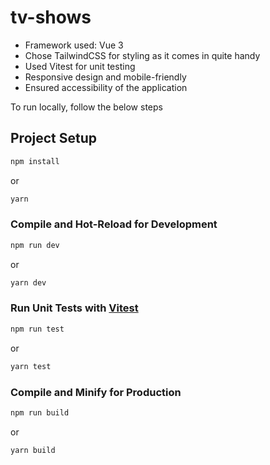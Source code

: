 # tv-shows

- Framework used: Vue 3
- Chose TailwindCSS for styling as it comes in quite handy
- Used Vitest for unit testing
- Responsive design and mobile-friendly
- Ensured accessibility of the application

To run locally, follow the below steps

## Project Setup

```sh
npm install
```

or

```sh
yarn
```

### Compile and Hot-Reload for Development

```sh
npm run dev
```

or

```sh
yarn dev
```

### Run Unit Tests with [Vitest](https://vitest.dev/)

```sh
npm run test
```

or

```sh
yarn test
```

### Compile and Minify for Production

```sh
npm run build
```

or

```sh
yarn build
```
